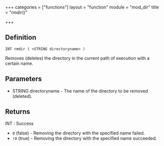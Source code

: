 +++
categories = ["functions"]
layout = "function"
module = "mod_dir"
title = "rmdir()"

+++

## Definition

    INT rmdir ( <STRING directoryname> )

Removes (deletes) the directory in the current path of execution with a certain name.

## Parameters

- STRING directoryname  - The name of the directory to be removed (deleted).

## Returns

INT : Success

- `0` (false) - Removing the directory with the specified name failed.
- `!0` (true)  - Removing the directory with the specified name succeeded.
